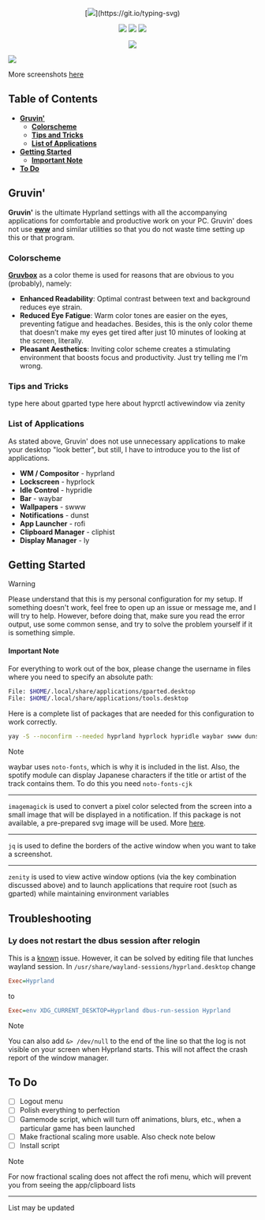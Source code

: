 
<div align='center'> 

[![](https://readme-typing-svg.demolab.com?font=JetBrains+Mono&size=32&duration=3000&pause=1000&color=EBDBB2&center=true&vCenter=true&random=false&width=435&lines=Gruvin')](https://git.io/typing-svg)

![](https://img.shields.io/github/stars/shvedes/dotfiles?style=for-the-badge&label=Stars&color=b57614)
![](https://img.shields.io/github/last-commit/shvedes/dotfiles?style=for-the-badge&color=b57614)
![](https://img.shields.io/github/license/shvedes/dotfiles?style=for-the-badge&color=b57614)

![](https://img.shields.io/github/repo-size/shvedes/dotfiles?style=for-the-badge&logoColor=%23ffffff&label=Size&color=%23b57614)

</div>

![](https://preview.redd.it/hyprland-gruvin-v0-my6ax582ocxc1.png?width=1080&crop=smart&auto=webp&s=e45605d649a3c7af13811c87a5c3e096d1321895)

More screenshots [here](./Screenshots.md)

## Table of Contents
- [**Gruvin'**](#gruvin')
    - [**Colorscheme**](#colorscheme)
    - [**Tips and Tricks**](#tips-and-tricks)
    - [**List of Applications**](#list-of-applications)
- [**Getting Started**](#getting-started)
    - [**Important Note**](#important-note)
- [**To Do**](#to-do)

## Gruvin'
**Gruvin'** is the ultimate Hyprland settings with all the accompanying applications for comfortable and productive work on your PC.
Gruvin' does not use [**eww**](https://github.com/elkowar/eww) and similar utilities so that you do not waste time setting up this or that program. 

### Colorscheme

[**Gruvbox**](https://github.com/morhetz/gruvbox) as a color theme is used for reasons that are obvious to you (probably), namely:

- **Enhanced Readability**: Optimal contrast between text and background reduces eye strain.
- **Reduced Eye Fatigue**: Warm color tones are easier on the eyes, preventing fatigue and headaches. 
  Besides, this is the only color theme that doesn’t make my eyes get tired after just 10 minutes of looking at the screen, literally.
- **Pleasant Aesthetics**: Inviting color scheme creates a stimulating environment that boosts focus and productivity. Just try telling me I'm wrong.

### Tips and Tricks

type here about gparted
type here about hyprctl activewindow via zenity

### List of Applications

As stated above, Gruvin' does not use unnecessary applications to make your desktop "look better", but still, I have to introduce you to the list of applications.

- **WM / Compositor** - hyprland
- **Lockscreen** - hyprlock
- **Idle Control** - hypridle
- **Bar** - waybar
- **Wallpapers** - swww
- **Notifications** - dunst
- **App Launcher** - rofi
- **Clipboard Manager** - cliphist
- **Display Manager** - ly

## Getting Started

> [!WARNING]
> Please understand that this is my personal configuration for my setup. If something doesn't work, feel free to open up an issue or message me, and I will try to help. However, before doing that, make sure you read the error output, use some common sense, and try to solve the problem yourself if it is something simple.

#### Important Note

For everything to work out of the box, please change the username in files where you need to specify an absolute path:

```bash
File: $HOME/.local/share/applications/gparted.desktop
File: $HOME/.local/share/applications/tools.desktop

```

Here is a complete list of packages that are needed for this configuration to work correctly.

```bash 
yay -S --noconfirm --needed hyprland hyprlock hypridle waybar swww dunst rofi-lbonn-wayland-only-git ttf-jetbrains-mono-nerd ttf-font-awesome noto-fonts noto-fonts-cjk imagemagick cliphist grim slurp jq zenity swayosd-git
```

> [!NOTE]
> waybar uses `noto-fonts`, which is why it is included in the list. Also, the spotify module can display Japanese characters if the title or artist of the track contains them. To do this you need `noto-fonts-cjk`
>
> ---
> `imagemagick` is used to convert a pixel color selected from the screen into a small image that will be displayed in a notification. If this package is not available, a pre-prepared svg image will be used. More [here](https://github.com/shvedes/dotfiles/blob/main/src/.config/hypr/scripts/colorPicker.sh).
>
> ---
> `jq` is used to define the borders of the active window when you want to take a screenshot.
>
> ---
> `zenity` is used to view active window options (via the key combination discussed above) and to launch applications that require root (such as gparted) while maintaining environment variables


## Troubleshooting

### Ly does not restart the dbus session after relogin

This is a [known](https://github.com/fairyglade/ly/issues/384) issue.
However, it can be solved by editing file that lunches wayland session. 
In `/usr/share/wayland-sessions/hyprland.desktop` change
```ini
Exec=Hyprland
```

to
```ini
Exec=env XDG_CURRENT_DESKTOP=Hyprland dbus-run-session Hyprland
```

> [!NOTE]
> You can also add `&> /dev/null` to the end of the line so that the log is not visible on your screen when Hyprland starts.
> This will not affect the crash report of the window manager.

## To Do

- [ ] Logout menu
- [ ] Polish everything to perfection
- [ ] Gamemode script, which will turn off animations, blurs, etc., when a particular game has been launched
- [ ] Make fractional scaling more usable. Also check note below
- [ ] Install script

> [!NOTE]
> For now fractional scaling does not affect the rofi menu, which will prevent you from seeing the app/clipboard lists
>
> ---
> List may be updated
